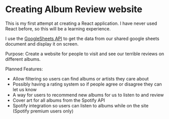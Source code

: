 # Creating Album Review website

This is my first attempt at creating a React application. I have never used React before, so this will be a learning experience.

I use the [GoogleSheets API](https://www.npmjs.com/package/google-spreadsheet) to get the data from our shared google sheets document and display it on screen.

Purpose:
Create a website for people to visit and see our terrible reviews on different albums. 

Planned Features:
- Allow filtering so users can find albums or artists they care about
- Possibly having a rating system so if people agree or disagree they can let us know
- A way for users to recommend new albums for us to listen to and review
- Cover art for all albums from the Spotify API
- Spotify integration so users can listen to albums while on the site (Spotify premium users only)


